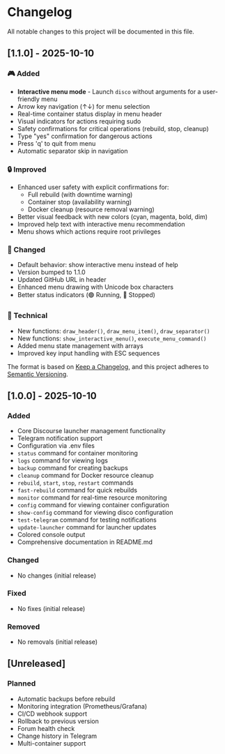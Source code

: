 # Changelog

All notable changes to this project will be documented in this file.

## [1.1.0] - 2025-10-10

### 🎮 Added
- **Interactive menu mode** - Launch `disco` without arguments for a user-friendly menu
- Arrow key navigation (↑↓) for menu selection
- Real-time container status display in menu header
- Visual indicators for actions requiring sudo
- Safety confirmations for critical operations (rebuild, stop, cleanup)
- Type "yes" confirmation for dangerous actions
- Press 'q' to quit from menu
- Automatic separator skip in navigation

### 🔒 Improved
- Enhanced user safety with explicit confirmations for:
  - Full rebuild (with downtime warning)
  - Container stop (availability warning)
  - Docker cleanup (resource removal warning)
- Better visual feedback with new colors (cyan, magenta, bold, dim)
- Improved help text with interactive menu recommendation
- Menu shows which actions require root privileges

### 🎨 Changed
- Default behavior: show interactive menu instead of help
- Version bumped to 1.1.0
- Updated GitHub URL in header
- Enhanced menu drawing with Unicode box characters
- Better status indicators (🟢 Running, 🔴 Stopped)

### 📝 Technical
- New functions: `draw_header()`, `draw_menu_item()`, `draw_separator()`
- New functions: `show_interactive_menu()`, `execute_menu_command()`
- Added menu state management with arrays
- Improved key input handling with ESC sequences

The format is based on [Keep a Changelog](https://keepachangelog.com/en/1.0.0/),
and this project adheres to [Semantic Versioning](https://semver.org/spec/v2.0.0.html).

## [1.0.0] - 2025-10-10

### Added

- Core Discourse launcher management functionality
- Telegram notification support
- Configuration via .env files
- `status` command for container monitoring
- `logs` command for viewing logs
- `backup` command for creating backups
- `cleanup` command for Docker resource cleanup
- `rebuild`, `start`, `stop`, `restart` commands
- `fast-rebuild` command for quick rebuilds
- `monitor` command for real-time resource monitoring
- `config` command for viewing container configuration
- `show-config` command for viewing disco configuration
- `test-telegram` command for testing notifications
- `update-launcher` command for launcher updates
- Colored console output
- Comprehensive documentation in README.md

### Changed

- No changes (initial release)

### Fixed

- No fixes (initial release)

### Removed

- No removals (initial release)

## [Unreleased]

### Planned

- Automatic backups before rebuild
- Monitoring integration (Prometheus/Grafana)
- CI/CD webhook support
- Rollback to previous version
- Forum health check
- Change history in Telegram
- Multi-container support

